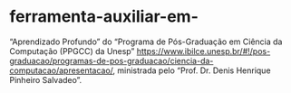 # ferramenta-auxiliar-em-
“Aprendizado Profundo” do “Programa de Pós-Graduação em Ciência da Computação (PPGCC) da Unesp” https://www.ibilce.unesp.br/#!/pos-graduacao/programas-de-pos-graduacao/ciencia-da-computacao/apresentacao/, ministrada pelo “Prof. Dr. Denis Henrique Pinheiro Salvadeo”.
